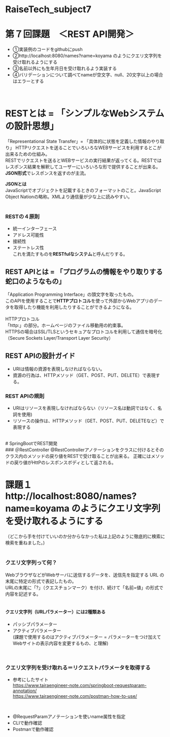 # RaiseTech_subject7
# 第７回課題　＜REST API開発＞  

- ①実装例のコードをgithubにpush  
- ②http://localhost:8080/names?name=koyama のようにクエリ文字列を受け取れるようにする  
- ③名前以外にも生年月日を受け取れるよう実装する  
- ④バリデーションについて調べてnameが空文字、null、20文字以上の場合はエラーとする  
<br>  

# RESTとは = 「シンプルなWebシステムの設計思想」 
「Representational State Transfer」= 「具体的に状態を定義した情報のやり取り」 
HTTPリクエストを送ることでいろいろなWEBサービスを利用するとこが出来るための仕組み。  
RESTでリクエストを送るとWEBサービスの実行結果が返ってくる。RESTではレスポンス結果を解釈してユーザーにいろいろな形で提供することが出来る。
**JSON形式**でレスポンスを返すのが主流。  

**JSONとは**  
JavaScriptでオブジェクトを記載するときのフォーマットのこと。JavaScript Object Nationの略称。XMLより通信量が少な上に読みやすい。  
<br>  

### RESTの４原則  
  - 統一インターフェース  
  - アドレス可能性  
  - 接続性  
  - ステートレス性  
  これを満たすものを**RESTfulなシステム**と呼んだりする。   
  

## REST APIとは = 「プログラムの情報をやり取りする蛇口のようなもの」    
「Application Programming Interface」の頭文字を取ったもの。  
このAPIを使用することで**HTTPプロトコル**を使って外部からWebアプリのデータを取得したり機能を利用したりすることができるようになる。
<br>  
HTTPプロトコル  
「http:」の部分。ホームページのファイル移動用の約束事。  
HTTPSの場合はSSL/TLSというセキュアなプロトコルを利用して通信を暗号化（Secure Sockets Layer/Transport Layer Security） 
<br>   

## REST APIの設計ガイド
- URIは情報の資源を表現しなければならない。  
- 資源の行為は、HTTPメソッド（GET、POST、PUT、DELETE）で表現する。   

### REST APIの規則   
- URIはリソースを表現しなければならない（リソース名は動詞ではなく、名詞を使用)    
- リソースの操作は、HTTPメソッド（GET、POST、PUT、DELETEなど）で表現する  
<br>
# SpringBootでREST開発  
<br>
### ＠RestController  
@RestControllerアノテーションをクラスに付けるとそのクラス内のメソッドの戻り値をRESTで受け取ることが出来る。  
正確にはメソッドの戻り値がHttPのレスポンスボディとして返される。  

# 課題１　http://localhost:8080/names?name=koyama のようにクエリ文字列を受け取れるようにする  
（どこから手を付けていいのか分からなかった私は上記のように徹底的に検索に検索を重ねました。)  
<br>
### クエリ文字列って何？  
WebブラウザなどがWebサーバに送信するデータを、送信先を指定する URL の末尾に特定の形式で表記したもの。  
URLの末尾に「?」（クエスチョンマーク）を付け、続けて「名前=値」の形式で内容を記述する。  
<br>
#### クエリ文字列（URLパラメーター）には2種類ある  
- パッシブパラメーター
- アクティブパラメーター  
(課題で使用するのはアクティブパラメーター = パラメーターをつけ加えてWebサイトの表示内容を変更するもの、と理解)  
<br>  

### クエリ文字列を受け取れる＝リクエストパラメータを取得する  
- 参考にしたサイト  
https://www.tairaengineer-note.com/springboot-requestparam-annotation/  
https://www.tairaengineer-note.com/postman-how-to-use/  
<br>  

- @RequestParamアノテーションを使いname属性を指定  
- CLIで動作確認  
- Postmanで動作確認  










  
